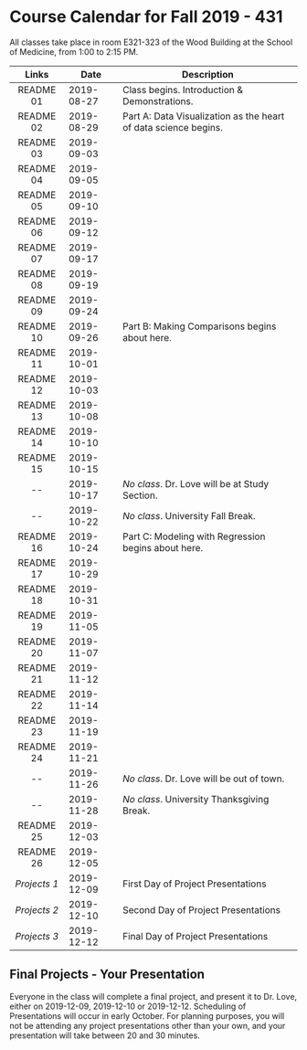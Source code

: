 # Course Calendar for Fall 2019 - 431

All classes take place in room E321-323 of the Wood Building at the School of Medicine, from 1:00 to 2:15 PM.

Links | Date | Description
:------: | ----------- | ----------------------------------------
README 01 | 2019-08-27 | Class begins. Introduction & Demonstrations.
README 02 | 2019-08-29 | Part A: Data Visualization as the heart of data science begins.
README 03 | 2019-09-03 | 
README 04 | 2019-09-05 | 
README 05 | 2019-09-10 | 
README 06 | 2019-09-12 | 
README 07 | 2019-09-17 | 
README 08 | 2019-09-19 | 
README 09 | 2019-09-24 | 
README 10 | 2019-09-26 | Part B: Making Comparisons begins about here.
README 11 | 2019-10-01 |
README 12 | 2019-10-03 | 
README 13 | 2019-10-08 | 
README 14 | 2019-10-10 | 
README 15 | 2019-10-15 | 
-- | 2019-10-17 | *No class*. Dr. Love will be at Study Section.
-- | 2019-10-22 | *No class*. University Fall Break.
README 16 | 2019-10-24 | Part C: Modeling with Regression begins about here.
README 17 | 2019-10-29 | 
README 18 | 2019-10-31 | 
README 19 | 2019-11-05 |
README 20 | 2019-11-07 |
README 21 | 2019-11-12 |
README 22 | 2019-11-14 |
README 23 | 2019-11-19 |
README 24 | 2019-11-21 |
-- | 2019-11-26 | *No class*. Dr. Love will be out of town.
-- | 2019-11-28 | *No class*. University Thanksgiving Break.
README 25 | 2019-12-03 | 
README 26 | 2019-12-05 |
*Projects 1* | 2019-12-09 | First Day of Project Presentations
*Projects 2* | 2019-12-10 | Second Day of Project Presentations
*Projects 3* | 2019-12-12 | Final Day of Project Presentations

## Final Projects - Your Presentation

Everyone in the class will complete a final project, and present it to Dr. Love, either on 2019-12-09, 2019-12-10 or 2019-12-12. Scheduling of Presentations will occur in early October. For planning purposes, you will not be attending any project presentations other than your own, and your presentation will take between 20 and 30 minutes.

